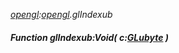 _[opengl](../../modules/opengl/opengl-module.md):[opengl](../../modules/opengl/opengl-module.md).glIndexub_
##### Function glIndexub:Void( c:[GLubyte](../../modules/opengl/opengl-glubyte.md) )
